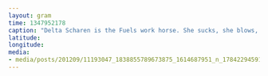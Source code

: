 ```yaml
---
layout: gram
time: 1347952178
caption: "Delta Scharen is the Fuels work horse. She sucks, she blows, she goes and goes!"
latitude: 
longitude: 
media:
- media/posts/201209/11193047_1838855789673875_1614687951_n_17842294591000351.jpg
---
```

